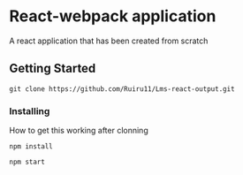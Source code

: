 # React-webpack application

A react application that has been created from  scratch

## Getting Started

```
git clone https://github.com/Ruiru11/Lms-react-output.git
```

### Installing

How to get this working after clonning


```
npm install
```

```
npm start
```
